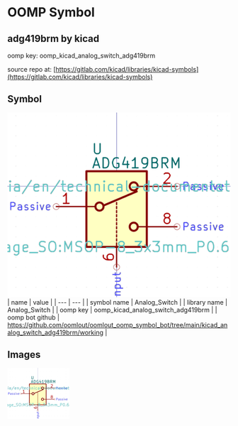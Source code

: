 # OOMP Symbol  
## adg419brm  by kicad  
  
oomp key: oomp_kicad_analog_switch_adg419brm  
  
source repo at: [https://gitlab.com/kicad/libraries/kicad-symbols](https://gitlab.com/kicad/libraries/kicad-symbols)  
## Symbol  
  
[![working.png](working_600.png)](working.png)  
| name | value | 
| --- | --- | 
| symbol name | Analog_Switch | 
| library name | Analog_Switch | 
| oomp key | oomp_kicad_analog_switch_adg419brm | 
| oomp bot github | https://github.com/oomlout/oomlout_oomp_symbol_bot/tree/main/kicad_analog_switch_adg419brm/working | 
## Images  
  
[![working.png](working_140.png)](working.png)  
